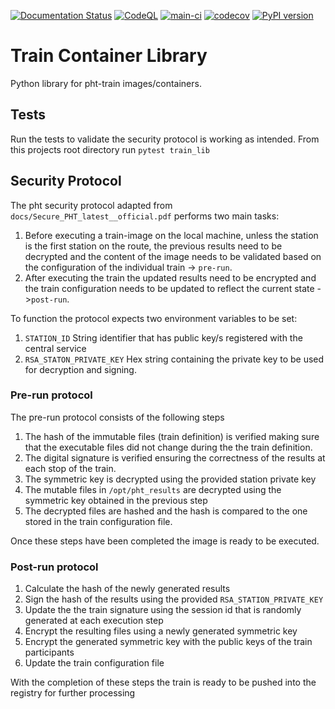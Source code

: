 [![Documentation Status](https://readthedocs.org/projects/train-container-library/badge/?version=latest)](https://train-container-library.readthedocs.io/en/latest/?badge=latest)
[![CodeQL](https://github.com/PHT-Medic/train-container-library/actions/workflows/codeql-analysis.yml/badge.svg)](https://github.com/PHT-Medic/train-container-library/actions/workflows/codeql-analysis.yml)
[![main-ci](https://github.com/PHT-EU/train-container-library/actions/workflows/main.yml/badge.svg)](https://github.com/PHT-EU/train-container-library/actions/workflows/main.yml)
[![codecov](https://codecov.io/gh/PHT-Medic/train-container-library/branch/master/graph/badge.svg?token=11RYRZK2FO)](https://codecov.io/gh/PHT-Medic/train-container-library)
[![PyPI version](https://badge.fury.io/py/pht-train-container-library.svg)](https://badge.fury.io/py/pht-train-container-library)
# Train Container Library

Python library for pht-train images/containers.

## Tests

Run the tests to validate the security protocol is working as intended. From this projects root directory run 
`pytest train_lib`

## Security Protocol

The pht security protocol adapted from `docs/Secure_PHT_latest__official.pdf` performs two main tasks:

1. Before executing a train-image on the local machine, unless the station is the first station on the route, the
   previous results need to be decrypted and the content of the image needs to be validated based on the configuration
   of the individual train -> `pre-run`.
2. After executing the train the updated results need to be encrypted and the train configuration needs to be updated to
   reflect the current state ->`post-run`.

To function the protocol expects two environment variables to be set:

1. `STATION_ID` String identifier that has public key/s registered with the central service
2. `RSA_STATON_PRIVATE_KEY` Hex string containing the private key to be used for decryption and signing.

### Pre-run protocol

The pre-run protocol consists of the following steps

1. The hash of the immutable files (train definition) is verified making sure that the executable files did not change
   during the the train definition.
2. The digital signature is verified ensuring the correctness of the results at each stop of the train.
3. The symmetric key is decrypted using the provided station private key
4. The mutable files in `/opt/pht_results` are decrypted using the symmetric key obtained in the previous step
5. The decrypted files are hashed and the hash is compared to the one stored in the train configuration file.

Once these steps have been completed the image is ready to be executed.

### Post-run protocol

1. Calculate the hash of the newly generated results
2. Sign the hash of the results using the provided `RSA_STATION_PRIVATE_KEY`
3. Update the the train signature using the session id that is randomly generated at each execution step
4. Encrypt the resulting files using a newly generated symmetric key
5. Encrypt the generated symmetric key with the public keys of the train participants
6. Update the train configuration file

With the completion of these steps the train is ready to be pushed into the registry for further processing









